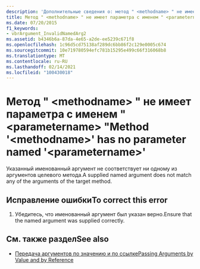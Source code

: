 ```yaml
---
description: 'Дополнительные сведения о: метод " <methodname> " не имеет параметра с именем " <parametername> "'
title: Метод " <methodname> " не имеет параметра с именем " <parametername> "
ms.date: 07/20/2015
f1_keywords:
- vbrArgument_InvalidNamedArg2
ms.assetid: b4346b6a-87da-4e65-a2de-ee5239c671f8
ms.openlocfilehash: 1c96d5cd75138af289dc6bb86f2c129e0005c674
ms.sourcegitcommit: 10e719780594efc781b15295e499c66f316068b8
ms.translationtype: MT
ms.contentlocale: ru-RU
ms.lasthandoff: 02/14/2021
ms.locfileid: "100430018"
---
```

# <a name="method-methodname-has-no-parameter-named-parametername"></a><span data-ttu-id="6886a-103">Метод " \<methodname> " не имеет параметра с именем " \<parametername> "</span><span class="sxs-lookup"><span data-stu-id="6886a-103">Method '\<methodname>' has no parameter named '\<parametername>'</span></span>

<span data-ttu-id="6886a-104">Указанный именованный аргумент не соответствует ни одному из аргументов целевого метода.</span><span class="sxs-lookup"><span data-stu-id="6886a-104">A supplied named argument does not match any of the arguments of the target method.</span></span>  
  
## <a name="to-correct-this-error"></a><span data-ttu-id="6886a-105">Исправление ошибки</span><span class="sxs-lookup"><span data-stu-id="6886a-105">To correct this error</span></span>  
  
1. <span data-ttu-id="6886a-106">Убедитесь, что именованный аргумент был указан верно.</span><span class="sxs-lookup"><span data-stu-id="6886a-106">Ensure that the named argument was supplied correctly.</span></span>  
  
## <a name="see-also"></a><span data-ttu-id="6886a-107">См. также раздел</span><span class="sxs-lookup"><span data-stu-id="6886a-107">See also</span></span>

- [<span data-ttu-id="6886a-108">Передача аргументов по значению и по ссылке</span><span class="sxs-lookup"><span data-stu-id="6886a-108">Passing Arguments by Value and by Reference</span></span>](../programming-guide/language-features/procedures/passing-arguments-by-value-and-by-reference.md)
